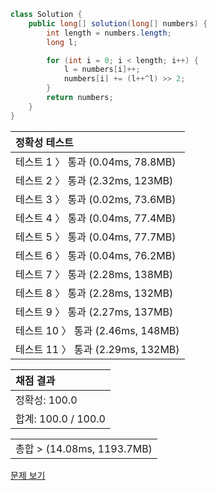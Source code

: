 ```java
class Solution {
    public long[] solution(long[] numbers) {
        int length = numbers.length;
        long l;

        for (int i = 0; i < length; i++) {
            l = numbers[i]++;
            numbers[i] += (l++^l) >> 2;
        }
        return numbers;
    }
}
```
 | 정확성 테스트 |
 |  :-  |
 | 테스트 1 〉 통과 (0.04ms, 78.8MB) |
 | 테스트 2 〉 통과 (2.32ms, 123MB) |
 | 테스트 3 〉 통과 (0.02ms, 73.6MB) |
 | 테스트 4 〉 통과 (0.04ms, 77.4MB) |
 | 테스트 5 〉 통과 (0.04ms, 77.7MB) |
 | 테스트 6 〉 통과 (0.04ms, 76.2MB) |
 | 테스트 7 〉 통과 (2.28ms, 138MB) |
 | 테스트 8 〉 통과 (2.28ms, 132MB) |
 | 테스트 9 〉 통과 (2.27ms, 137MB) |
 | 테스트 10 〉 통과 (2.46ms, 148MB) |
 | 테스트 11 〉 통과 (2.29ms, 132MB) |

 | 채점 결과 |
 | :- |
 | 정확성: 100.0 |
 | 합계: 100.0 / 100.0 |

 ||
 | :- |
 | 총합 > (14.08ms, 1193.7MB) |

[문제 보기](https://programmers.co.kr/learn/courses/30/lessons/77885?language=java)
